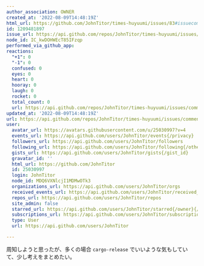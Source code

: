 ```yaml
---
author_association: OWNER
created_at: '2022-08-09T14:48:19Z'
html_url: https://github.com/JohnTitor/times-huyuumi/issues/83#issuecomment-1209481897
id: 1209481897
issue_url: https://api.github.com/repos/JohnTitor/times-huyuumi/issues/83
node_id: IC_kwDOHWEcT85IFzqp
performed_via_github_app: 
reactions:
  "+1": 0
  "-1": 0
  confused: 0
  eyes: 0
  heart: 0
  hooray: 0
  laugh: 0
  rocket: 0
  total_count: 0
  url: https://api.github.com/repos/JohnTitor/times-huyuumi/issues/comments/1209481897/reactions
updated_at: '2022-08-09T14:48:19Z'
url: https://api.github.com/repos/JohnTitor/times-huyuumi/issues/comments/1209481897
user:
  avatar_url: https://avatars.githubusercontent.com/u/25030997?v=4
  events_url: https://api.github.com/users/JohnTitor/events{/privacy}
  followers_url: https://api.github.com/users/JohnTitor/followers
  following_url: https://api.github.com/users/JohnTitor/following{/other_user}
  gists_url: https://api.github.com/users/JohnTitor/gists{/gist_id}
  gravatar_id: ''
  html_url: https://github.com/JohnTitor
  id: 25030997
  login: JohnTitor
  node_id: MDQ6VXNlcjI1MDMwOTk3
  organizations_url: https://api.github.com/users/JohnTitor/orgs
  received_events_url: https://api.github.com/users/JohnTitor/received_events
  repos_url: https://api.github.com/users/JohnTitor/repos
  site_admin: false
  starred_url: https://api.github.com/users/JohnTitor/starred{/owner}{/repo}
  subscriptions_url: https://api.github.com/users/JohnTitor/subscriptions
  type: User
  url: https://api.github.com/users/JohnTitor

---
```

周知しようと思ったが、多くの場合 `cargo-release` でいいような気もしていて、少し考えをまとめたい。